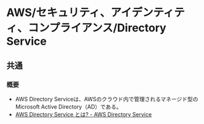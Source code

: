 # AWS/セキュリティ、アイデンティティ、コンプライアンス/Directory Service

## 共通

### 概要

- AWS Directory Serviceは、AWSのクラウド内で管理されるマネージド型のMicrosoft Active Directory（AD）である。
- [AWS Directory Service とは? - AWS Directory Service](https://docs.aws.amazon.com/ja_jp/directoryservice/latest/admin-guide/what_is.html)
